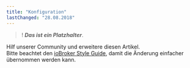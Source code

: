 ```yaml
---
title: "Konfiguration"
lastChanged: "28.08.2018"
---
```


>! ***Das ist ein Platzhalter***.

Hilf unserer Community und erweitere diesen Artikel.  
Bitte beachtet den [ioBroker Style Guide](appendix/style_guide), damit die Änderung einfacher übernommen werden kann. 
